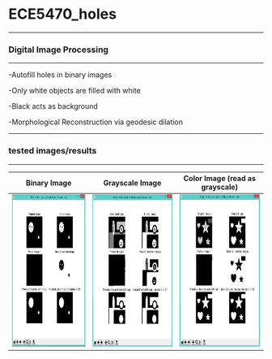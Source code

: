 # ECE5470_holes
-------------------------------------------
### Digital Image Processing
-------------------------------------------
-Autofill holes in binary images

-Only white objects are filled with white

-Black acts as background

-Morphological Reconstruction via geodesic dilation

-------------------------------------------
### tested images/results
-------------------------------------------

Binary Image | Grayscale Image | Color Image (read as grayscale)
:---:|:---:|:---:
<img src="https://github.com/iruminii/ECE5470_holes/blob/master/results/binaryimg.PNG" width ="250" height = "300"> | <img src="https://github.com/iruminii/ECE5470_holes/blob/master/results/grayscale.PNG" width ="250" height = "300"> | <img src="https://github.com/iruminii/ECE5470_holes/blob/master/results/color_readasgrayscale.PNG" width ="250" height = "300">
